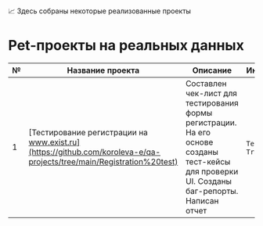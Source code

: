 📈 Здесь собраны некоторые реализованные проекты

# Pet-проекты на реальных данных
|№|Название проекта|Описание|Инструменты|Навыки|
|---|---|---|---|---|
|1|[Тестирование регистрации на www.exist.ru](https://github.com/koroleva-e/qa-projects/tree/main/Registration%20test)|Составлен чек-лист для тестирования формы регистрации. На его основе созданы тест-кейсы для проверки UI. Созданы баг-репорты. Написан отчет|`Test IT` `Yandex Tracker`|`функциональное` `нефункциональное` `UI` `чек-лист` `тест-кейс` `отчет`|
